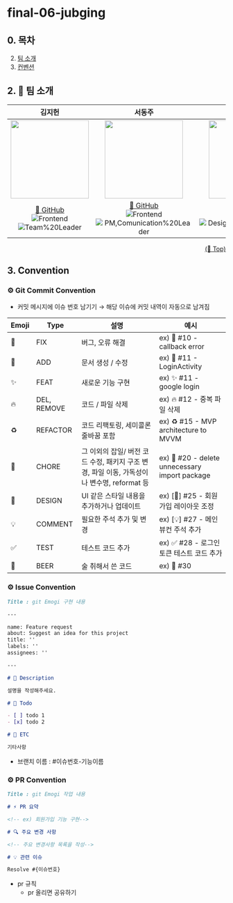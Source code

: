 # final-06-jubging

## 0. 목차

2. [팀 소개](#2-👥-팀-소개)
3. [컨벤션](#3-convention)

## 2. 👥 팀 소개

|                                                                                    **김지헌**                                                                                    |                                                                                                  **서동주**                                                                                                  |                                                                                                **김하영**                                                                                                 |                                                                                            **정현지**                                                                                            |
| :------------------------------------------------------------------------------------------------------------------------------------------------------------------------------: | :----------------------------------------------------------------------------------------------------------------------------------------------------------------------------------------------------------: | :-------------------------------------------------------------------------------------------------------------------------------------------------------------------------------------------------------: | :----------------------------------------------------------------------------------------------------------------------------------------------------------------------------------------------: |
|                         <img src="https://github.com/FRONTENDSCHOOL7/final-06-jubging/assets/85389685/c2188ab9-6bcd-4679-a61b-85d55ddefb2e" height=180 >                         |                                       <img src="https://github.com/FRONTENDSCHOOL7/final-06-jubging/assets/85389685/3fa5a5a6-f1f0-42f9-9929-fbab7cd862c7" height=180 >                                       |                                     <img src="https://github.com/FRONTENDSCHOOL7/final-06-jubging/assets/85389685/f0ba2116-f617-4363-ad15-74e7b7c430d3" height=180 >                                      |                                 <img src="https://github.com/FRONTENDSCHOOL7/final-06-jubging/assets/85389685/80d59089-c7a9-402b-a5cf-964562c55981" height=180 >                                 |
| [🔗 GitHub](https://github.com/kkang123)<br/> ![Frontend](https://img.shields.io/badge/-Frontend-green) <br/> ![Team%20Leader](https://img.shields.io/badge/-Team%20leader-blue) | [🔗 GitHub](https://github.com/WestEastZ)<br/> ![Frontend](https://img.shields.io/badge/-Frontend-green) <br/> ![PM,Comunication%20Leader](https://img.shields.io/badge/-PM,%20Comunication%20leader-yellow) | [🔗 GitHub](https://github.com/hangnik)<br/> ![Frontend](https://img.shields.io/badge/-Frontend-green) <br/> ![Design,Technique%20Leader](https://img.shields.io/badge/-Design,Technique%20Leader-orange) | [🔗 GitHub](https://github.com/aicul313)<br/> ![Frontend](https://img.shields.io/badge/-Frontend-green) <br/> ![Development%20Leader](https://img.shields.io/badge/-Development%20Leader-purple) |

<p align="right"><a href="#top">(🔼 Top)</a></p>

## 3. Convention

### ⚙️ Git Commit Convention

- 커밋 메시지에 이슈 번호 남기기 → 해당 이슈에 커밋 내역이 자동으로 남겨짐

| Emoji | Type        | 설명                                                                                        | 예시                                           |
| ----- | ----------- | ------------------------------------------------------------------------------------------- | ---------------------------------------------- |
| 🐛    | FIX         | 버그, 오류 해결                                                                             | ex) 🐛 #10 - callback error                    |
| 📝    | ADD         | 문서 생성 / 수정                                                                            | ex) 📝 #11 - LoginActivity                     |
| ✨    | FEAT        | 새로운 기능 구현                                                                            | ex) ✨ #11 - google login                      |
| 🔥    | DEL, REMOVE | 코드 / 파일 삭제                                                                            | ex) 🔥 #12 - 중복 파일 삭제                    |
| ♻️    | REFACTOR    | 코드 리팩토링, 세미콜론 줄바꿈 포함                                                         | ex) ♻️ #15 - MVP architecture to MVVM          |
| 🚚    | CHORE       | 그 이외의 잡일/ 버전 코드 수정, 패키지 구조 변경, 파일 이동, 가독성이나 변수명, reformat 등 | ex) 🚚 #20 - delete unnecessary import package |
| 💄    | DESIGN      | UI 같은 스타일 내용을 추가하거나 업데이트                                                   | ex) [💄] #25 - 회원가입 레이아웃 조정          |
| 💡    | COMMENT     | 필요한 주석 추가 및 변경                                                                    | ex) [💡] #27 - 메인 뷰컨 주석 추가             |
| ✅    | TEST        | 테스트 코드 추가                                                                            | ex) ✅ #28 - 로그인 토큰 테스트 코드 추가      |
| 🍻    | BEER        | 술 취해서 쓴 코드                                                                           | ex) 🍻 #30                                     |

### ⚙️ Issue Convention

```markdown
Title : git Emogi 구현 내용

---

name: Feature request
about: Suggest an idea for this project
title: ''
labels: ''
assignees: ''

---

# 📑 Description

설명을 작성해주세요.

# 📝 Todo

- [ ] todo 1
- [x] todo 2

# 📍 ETC

기타사항
```

- 브랜치 이름 : #이슈번호-기능이름

### ⚙️ PR Convention

```markdown
Title : git Emogi 작업 내용

# ⚡ PR 요약

<!-- ex) 회원가입 기능 구현-->

# 🔍 주요 변경 사항

<!-- 주요 변경사항 목록을 작성-->

# 💡 관련 이슈

Resolve #{이슈번호}
```

- pr 규칙
  - pr 올리면 공유하기
